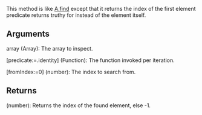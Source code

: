 This method is like [A.find](/?id=find) except that it returns the index of the first element predicate returns truthy for instead of the element itself.


## Arguments
array (Array): The array to inspect.

[predicate:=.identity] (Function): The function invoked per iteration.

[fromIndex:=0] (number): The index to search from.


## Returns
(number): Returns the index of the found element, else -1.
